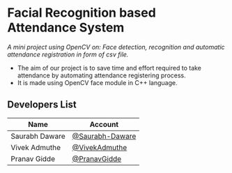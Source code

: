 # Facial Recognition based Attendance System

*A mini project using OpenCV on: Face detection, recognition and automatic attendance registration in form of csv file.*

- The aim of our project is to save time and effort required to take attendance by automating attendance registering process.
- It is made using OpenCV face module in C++ language.

## Developers List

| Name             | Account                                                      |
| ---------------- | ------------------------------------------------------------ |
| Saurabh Daware   | [@Saurabh-Daware](https://github.com/Saurabh-Daware) |
| Vivek Admuthe | [@VivekAdmuthe](https://github.com/VivekAdmuthe)       |
| Pranav Gidde      | [@PranavGidde](https://github.com/PranavGidde)             |

